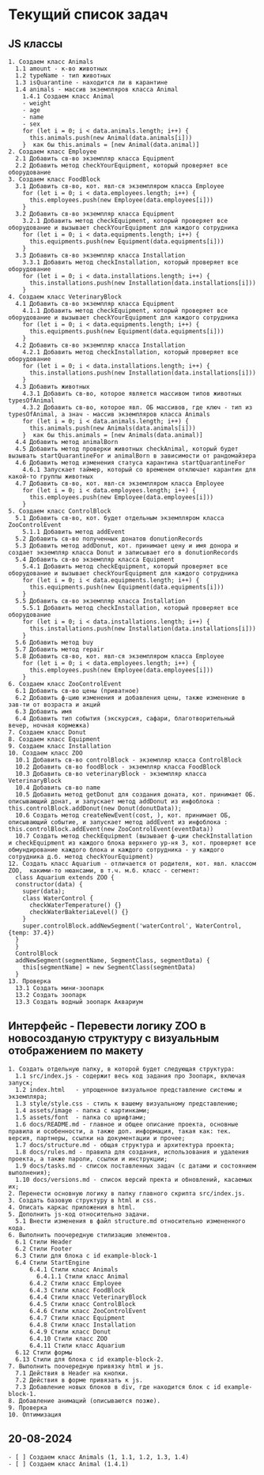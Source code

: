 # Текущий список задач
## JS классы
    1. Создаем класс Animals
      1.1 amount - к-во животных
      1.2 typeName - тип животных
      1.3 isQuarantine - находится ли в карантине 
      1.4 animals - массив экземпляров класса Animal
        1.4.1 Создаем класс Animal 
        - weight
        - age
        - name
        - sex
        for (let i = 0; i < data.animals.length; i++) {
          this.animals.push(new Animal(data.animals[i]))
        }  как бы this.animals = [new Animal(data.animal)]  
    2. Создаем класс Employee
      2.1 Добавить св-во экземпляр класса Equipment
      2.2 Добавить метод checkYourEquipment, который проверяет все оборудование
    3. Создаем класс FoodBlock
      3.1 Добавить св-во, кот. явл-ся экземпляром класса Employee 
        for (let i = 0; i < data.employees.length; i++) {
          this.employees.push(new Employee(data.employees[i]))
        }
      3.2 Добавить св-во экземпляр класса Equipment
        3.2.1 Добавить метод checkEquipment, который проверяет все оборудование и вызывает checkYourEquipment для каждого сотрудника
        for (let i = 0; i < data.equipments.length; i++) {
          this.equipments.push(new Equipment(data.equipments[i]))
        }  
      3.3 Добавить св-во экземпляр класса Installation
        3.3.1 Добавить метод checkInstallation, который проверяет все оборудование
        for (let i = 0; i < data.installations.length; i++) {
          this.installations.push(new Installation(data.installations[i]))
        }  
    4. Создаем класс VeterinaryBlock
      4.1 Добавить св-во экземпляр класса Equipment
        4.1.1 Добавить метод checkEquipment, который проверяет все оборудование и вызывает checkYourEquipment для каждого сотрудника
        for (let i = 0; i < data.equipments.length; i++) {
          this.equipments.push(new Equipment(data.equipments[i]))
        }  
      4.2 Добавить св-во экземпляр класса Installation
        4.2.1 Добавить метод checkInstallation, который проверяет все оборудование
        for (let i = 0; i < data.installations.length; i++) {
          this.installations.push(new Installation(data.installations[i]))
        }  
      4.3 Добавить животных
        4.3.1 Добавить св-во, которое является массивом типов животных typesOfAnimal
        4.3.2 Добавить св-во, которое явл. ОБ массивов, где ключ - тип из typesOfAnimal, а знач - массив экземпляров класса Animals
        for (let i = 0; i < data.animals.length; i++) {
          this.animals.push(new Animals(data.animals[i]))
        }  как бы this.animals = [new Animals(data.animal)]
      4.4 Добавить метод animalBorn
      4.5 Добавить метод проверки животных checkAnimal, который будет вызывать startQuarantineFor и animalBorn в зависимости от рандомайзера
      4.6 Добавить метод изменения статуса карантина startQuarantineFor
        4.6.1 Запускает таймер, который со временем отключает карантин для какой-то группы животных
      4.7 Добавить св-во, кот. явл-ся экземпляром класса Employee 
        for (let i = 0; i < data.employees.length; i++) {
          this.employees.push(new Employee(data.employees[i]))
        }
    5. Создаем класс ControlBlock
      5.1 Добавить св-во, кот. будет отдельным экземпляром класса ZooControlEvent
        5.1.1 Добавить метод addEvent
      5.2 Добавить св-во полученных донатов donutionRecords
      5.3 Добавить метод addDonut, кот. принимает цену и имя донора и создает экземпляр класса Donut и записывает его в donutionRecords
      5.4 Добавить св-во экземпляр класса Equipment
        5.4.1 Добавить метод checkEquipment, который проверяет все оборудование и вызывает checkYourEquipment для каждого сотрудника
        for (let i = 0; i < data.equipments.length; i++) {
          this.equipments.push(new Equipment(data.equipments[i]))
        }  
      5.5 Добавить св-во экземпляр класса Installation
        5.5.1 Добавить метод checkInstallation, который проверяет все оборудование
        for (let i = 0; i < data.installations.length; i++) {
          this.installations.push(new Installation(data.installations[i]))
        }  
      5.6 Добавить метод buy 
      5.7 Добавить метод repair
      5.8 Добавить св-во, кот. явл-ся экземпляром класса Employee 
        for (let i = 0; i < data.employees.length; i++) {
          this.employees.push(new Employee(data.employees[i]))
        }
    6. Создаем класс ZooControlEvent
      6.1 Добавить св-во цены (приватное)
      6.2 Добавить ф-цию изменения и добавления цены, также изменение в зав-ти от возраста и акций
      6.3 Добавить имя
      6.4 Добавить тип события (экскурсия, сафари, благотворительный вечер, ночная кормежка)
    7. Создаем класс Donut
    8. Создаем класс Equipment
    9. Создаем класс Installation
    10. Создаем класс ZOO
      10.1 Добавить св-во controlBlock - экземпляр класса ControlBlock 
      10.2 Добавить св-во foodBlock - экземпляр класса FoodBlock 
      10.3 Добавить св-во veterinaryBlock - экземпляр класса VeterinaryBlock 
      10.4 Добавить св-во name
      10.5 Добавить метод getDonut для создания доната, кот. принимает ОБ. описывающий донат, и запускает метод addDonut из инфоблока : this.controlBlock.addDonut(new Donut(donutData));
      10.6 Создать метод createNewEvent(cost, ), кот. принимает ОБ, описывающий событие, и запускает метод addEvent из инфоблока : this.controlBlock.addEvent(new ZooControlEvent(eventData))
      10.7 Создать метод checkEquipment (вызывает ф-ции checkInstallation и checkEquipment из каждого блока верхнего ур-ня 3, кот. проверяет все обмундирование каждого блока и каждого сотрудника - у каждого сотрудника д.б. метод checkYourEquipment) 
    12. Создать класс Aquarium - отличается от родителя, кот. явл. классом ZOO,  какими-то нюансами, в т.ч. м.б. класс - сегмент:
      class Aquarium extends ZOO {
      constructor(data) {
        super(data);
        class WaterControl {
          checkWaterTemperature() {}
          checkWaterBakteriaLevel() {}
        }
        super.controlBlock.addNewSegment('waterControl', WaterControl, {temp: 37.4})
      }
      }
      ControlBlock
      addNewSegment(segmentName, SegmentClass, segmentData) {
        this[segmentName] = new SegmentClass(segmentData)
      }
    13. Проверка
      13.1 Создать мини-зоопарк 
      13.2 Создать зоопарк
      13.3 Создать водный зоопарк Аквариум

## Интерфейс - Перевести логику ZOO в новосозданую структуру с визуальным отображением по макету
    1. Создать отдельную папку, в которой будет следующая структура: 
      1.1 src/index.js - содержит весь код задания про Зоопарк, включая запуск;
      1.2 index.html   - упрощенное визуальное представление системы и экземпляра;
      1.3 style/style.css - стиль к вашему визуальному представлению;
      1.4 assets/image - папка с картинками;
      1.5 assets/font  - папка со шрифтами;
      1.6 docs/README.md - главное и общее описание проекта, основные правила и особенности, а также доп. информация, такая как: тек. версия, партнеры, ссылки на документации и прочее;
      1.7 docs/structure.md - общая структура и архитектура проекта;
      1.8 docs/rules.md - правила для создания, использования и удаления проекта, а также пароли, ссылки и инструкции;
      1.9 docs/tasks.md - список поставленных задач (с датами и состоянием выполнения);
      1.10 docs/versions.md - список версий пректа и обновлений, касаемых их;
    2. Перенести основную логику в папку главного скрипта src/index.js.
    3. Создать базовую структуру в html и css.
    4. Описать каркас приложения в html.
    5. Дополнить js-код относительно задачи.
      5.1 Внести изменения в файл structure.md относительно измененного кода.
    6. Выполнить поочередную стилизацию элементов.
      6.1 Стили Header
      6.2 Стили Footer
      6.3 Стили для блока с id example-block-1
      6.4 Стили StartEngine
          6.4.1 Стили класс Animals
            6.4.1.1 Стили класс Animal
          6.4.2 Стили класс Employee
          6.4.3 Стили класс FoodBlock
          6.4.4 Стили класс VeterinaryBlock
          6.4.5 Стили класс ControlBlock
          6.4.6 Стили класс ZooControlEvent
          6.4.7 Стили класс Equipment
          6.4.8 Стили класс Installation
          6.4.9 Стили класс Donut
          6.4.10 Стили класс ZOO
          6.4.11 Стили класс Aquarium
      6.12 Стили формы    
      6.13 Стили для блока с id example-block-2.
    7. Выполнить поочередную привязку html и js.    
      7.1 Действия в Header на кнопки.
      7.2 Действия в форме привязать к js.
      7.3 Добавление новых блоков в div, где находится блок c id example-block-1.
    8. Добавление анимаций (описываются позже).
    9. Проверка  
    10. Оптимизация

## 20-08-2024
    - [ ] Создаем класс Animals (1, 1.1, 1.2, 1.3, 1.4)
    - [ ] Создаем класс Animal (1.4.1)

